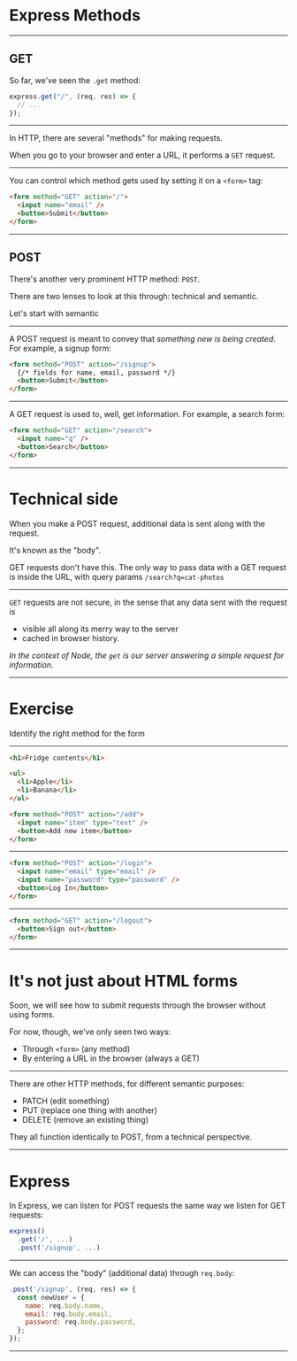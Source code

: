 # Express Methods

---

## GET

So far, we've seen the `.get` method:

```js
express.get("/", (req, res) => {
  // ...
});
```

---

In HTTP, there are several "methods" for making requests.

When you go to your browser and enter a URL, it performs a `GET` request.

---

You can control which method gets used by setting it on a `<form>` tag:

```html
<form method="GET" action="/">
  <input name="email" />
  <button>Submit</button>
</form>
```

---

## POST

There's another very prominent HTTP method: `POST`.

There are two lenses to look at this through: technical and semantic.

Let's start with semantic

---

A POST request is meant to convey that _something new is being created_. For example, a signup form:

```html
<form method="POST" action="/signup">
  {/* fields for name, email, password */}
  <button>Submit</button>
</form>
```

---

A GET request is used to, well, get information. For example, a search form:

```html
<form method="GET" action="/search">
  <input name="q" />
  <button>Search</button>
</form>
```

---

# Technical side

When you make a POST request, additional data is sent along with the request.

It's known as the "body".

GET requests don't have this. The only way to pass data with a GET request is inside the URL, with query params `/search?q=cat-photos`

---

`GET` requests are not secure, in the sense that any data sent with the request is

- visible all along its merry way to the server
- cached in browser history.

_In the context of Node, the `get` is our server answering a simple request for information._

---

# Exercise

Identify the right method for the form

---

```html
<h1>Fridge contents</h1>

<ul>
  <li>Apple</li>
  <li>Banana</li>
</ul>

<form method="POST" action="/add">
  <input name="item" type="text" />
  <button>Add new item</button>
</form>
```

---

```html
<form method="POST" action="/login">
  <input name="email" type="email" />
  <input name="password" type="password" />
  <button>Log In</button>
</form>
```

---

```html
<form method="GET" action="/logout">
  <button>Sign out</button>
</form>
```

---

# It's not just about HTML forms

Soon, we will see how to submit requests through the browser without using forms.

For now, though, we've only seen two ways:

- Through `<form>` (any method)
- By entering a URL in the browser (always a GET)

---

There are other HTTP methods, for different semantic purposes:

- PATCH (edit something)
- PUT (replace one thing with another)
- DELETE (remove an existing thing)

They all function identically to POST, from a technical perspective.

---

# Express

In Express, we can listen for POST requests the same way we listen for GET requests:

```js
express()
  .get('/', ...)
  .post('/signup', ...)
```

---

We can access the "body" (additional data) through `req.body`:

```js
.post('/signup', (req, res) => {
  const newUser = {
    name: req.body.name,
    email: req.body.email,
    password: req.body.password,
  };
});
```

---
